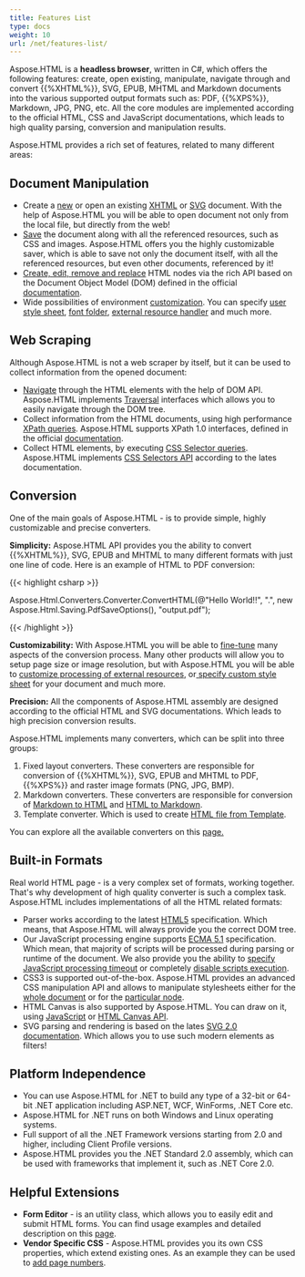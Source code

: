 ```yaml
---
title: Features List
type: docs
weight: 10
url: /net/features-list/
---
```


Aspose.HTML is a **headless browser**, written in C#, which offers the following features: create, open existing, manipulate, navigate through and convert {{%XHTML%}}, SVG, EPUB, MHTML and Markdown documents into the various supported output formats such as: PDF, {{%XPS%}}, Markdown, JPG, PNG, etc. All the core modules are implemented according to the official HTML, CSS and JavaScript documentations, which leads to high quality parsing, conversion and manipulation results.

Aspose.HTML provides a rich set of features, related to many different areas:
## **Document Manipulation**
- Create a [new](/html/net/creating-a-document/#creatingadocument-createanewhtmldocument) or open an existing [XHTML](/html/net/creating-a-document/#creatingadocument-loadfromafile) or [SVG](/html/net/creating-a-document/#creatingadocument-svgdocument) document. With the help of Aspose.HTML you will be able to open document not only from the local file, but directly from the web!
- [Save](/html/net/saving-a-document/#savingadocument-savehtml) the document along with all the referenced resources, such as CSS and images. Aspose.HTML offers you the highly customizable saver, which is able to save not only the document itself, with all the referenced resources, but even other documents, referenced by it!
- [Create, edit, remove and replace](/html/net/editing-a-document/) HTML nodes via the rich API based on the Document Object Model (DOM) defined in the official [documentation](https://dom.spec.whatwg.org/).
- Wide possibilities of environment [customization](/html/net/environment-configuration/). You can specify [user style sheet](/html/net/environment-configuration/#environmentconfiguration-userstylesheet), [font folder](/html/net/environment-configuration/#environmentconfiguration-setpathtothefontfolder), [external resource handler](/html/net/environment-configuration/#environmentconfiguration-networkservice) and much more.
## **Web Scraping**
Although Aspose.HTML is not a web scraper by itself, but it can be used to collect information from the opened document:

- [Navigate](/html/net/web-scraping/#webscraping-htmlnavigation) through the HTML elements with the help of DOM API. Aspose.HTML implements [Traversal](https://dom.spec.whatwg.org/#traversal) interfaces which allows you to easily navigate through the DOM tree.
- Collect information from the HTML documents, using high performance [XPath queries](/html/net/web-scraping/#webscraping-xpath). Aspose.HTML supports XPath 1.0 interfaces, defined in the official [documentation](https://dom.spec.whatwg.org/#xpath).
- Collect HTML elements, by executing [CSS Selector queries](/html/net/web-scraping/#webscraping-cssselector). Aspose.HTML implements [CSS Selectors API](https://www.w3.org/TR/selectors-4/)  according to the lates documentation.
## **Conversion**
One of the main goals of Aspose.HTML - is to provide simple, highly customizable and precise converters. 

**Simplicity:** Aspose.HTML API provides you the ability to convert {{%XHTML%}}, SVG, EPUB and MHTML to many different formats with just one line of code. Here is an example of HTML to PDF conversion:

{{< highlight csharp >}}

 Aspose.Html.Converters.Converter.ConvertHTML(@"<span>Hello World!!</span>", ".", new Aspose.Html.Saving.PdfSaveOptions(), "output.pdf");

{{< /highlight >}}

**Сustomizability:** With Aspose.HTML you will be able to [fine-tune](/html/net/fine-tuning-converters/) many aspects of the conversion process. Many other products will allow you to setup page size or image resolution, but with Aspose.HTML you will be able to [customize processing of external resources](/html/net/environment-configuration/#environmentconfiguration-networkservice), or[ specify custom style sheet](/html/net/environment-configuration/#environmentconfiguration-userstylesheet) for your document and much more.

**Precision:** All the components of Aspose.HTML assembly are designed according to the official HTML and SVG documentations. Which leads to high precision conversion results. 

Aspose.HTML implements many converters, which can be split into three groups:

1. Fixed layout converters. These converters are responsible for conversion of {{%XHTML%}}, SVG, EPUB and MHTML to PDF, {{%XPS%}} and raster image formats (PNG, JPG, BMP). 
1. Markdown converters. These converters are responsible for conversion of [Markdown to HTML](/html/net/markdown-to-html-conversion/) and [HTML to Markdown](/html/net/html-to-markdown-conversion/).
1. Template converter. Which is used to create [HTML file from Template](/html/net/html-template/).

You can explore all the available converters on this [page.](/html/net/converting-between-formats/)
## **Built-in Formats**
Real world HTML page - is a very complex set of formats, working together. That's why development of high quality converter is such a complex task. Aspose.HTML includes implementations of all the HTML related formats:

- Parser works according to the latest [HTML5](https://html.spec.whatwg.org/multipage/parsing.html) specification. Which means, that Aspose.HTML will always provide you the correct DOM tree.
- Our JavaScript processing engine supports [ECMA 5.1](http://www.ecma-international.org/ecma-262/5.1/) specification. Which mean, that majority of scripts will be processed during parsing or runtime of the document. We also provide you the ability to [specify JavaScript processing timeout](/html/net/environment-configuration/#environmentconfiguration-runtimeservice) or completely [disable scripts execution](/html/net/environment-configuration/#environmentconfiguration-sandboxing).
- CSS3 is supported out-of-the-box. Aspose.HTML provides an advanced CSS manipulation API and allows to manipulate stylesheets either for the [whole document](/html/net/environment-configuration/#environmentconfiguration-userstylesheet) or for the [particular node](/html/net/editing-a-document/#editingadocument-editcss). 
- HTML Canvas is also supported by Aspose.HTML. You can draw on it, using [JavaScript](/html/net/edit-html5-canvas-programmatically/) or [HTML Canvas API](/html/net/edit-html5-canvas-programmatically/#edithtml5canvasprogrammatically-canvasrenderingcontext2d).
- SVG parsing and rendering is based on the lates [SVG 2.0 documentation](https://www.w3.org/TR/SVG2/). Which allows you to use such modern elements as filters!
## **Platform Independence**
- You can use Aspose.HTML for .NET to build any type of a 32-bit or 64-bit .NET application including ASP.NET, WCF, WinForms, .NET Core etc. 
- Aspose.HTML for .NET runs on both Windows and Linux operating systems.
- Full support of all the .NET Framework versions starting from 2.0 and higher, including Client Profile versions.
- Aspose.HTML provides you the .NET Standard 2.0 assembly, which can be used with frameworks that implement it, such as .NET Core 2.0.
## **Helpful Extensions**
- **Form Editor** -  is an utility class, which allows you to easily edit and submit HTML forms. You can find usage examples and detailed description on this [page](/html/net/html-form-editor/).
- **Vendor Specific CSS** - Aspose.HTML provides you its own CSS properties, which extend existing ones. As an example they can be used to [add page numbers](/html/net/css-extensions/).
